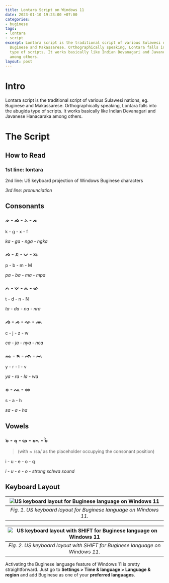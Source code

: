 ```yaml
---
title: Lontara Script on Windows 11
date: 2023-01-10 19:23:00 +07:00
categories:
- buginese
tags:
- lontara
- script
excerpt: Lontara script is the traditional script of various Sulawesi nations, eg.
  Buginese and Makassarese. Orthographically speaking, Lontara falls into the abugida
  type of scripts. It works basically like Indian Devanagari and Javanese Hanacaraka
  among others.
layout: post
---
```


# Intro

Lontara script is the traditional script of various Sulawesi nations, eg. Buginese and Makassarese. Orthographically speaking, Lontara falls into the abugida type of scripts. It works basically like Indian Devanagari and Javanese Hanacaraka among others.

# The Script

## How to Read

### 1st line: lontara

2nd line: US keyboard projection of Windows Buginese characters

*3rd line: pronunciation*

## Consonants

### ᨀ - ᨁ - ᨂ - ᨃ

k - g - x - f

*ka - ga - nga - ngka*

### ᨄ - ᨅ - ᨆ - ᨇ

p - b - m - M

*pa - ba - ma - mpa*

### ᨈ - ᨉ - ᨊ - ᨋ

t - d - n - N

*ta - da - na - nra*

### ᨌ - ᨍ - ᨎ - ᨏ

c - j - z - w

*ca - ja - nya - nca*

### ᨐ - ᨑ - ᨒ - ᨓ

y - r - l - v

*ya - ra - la - wa*

### ᨔ - ᨕ - ᨖ

s - a - h

*sa - a - ha*

## Vowels

### ᨔᨗ - ᨔᨘ - ᨔᨙ - ᨔᨚ - ᨔᨛ

> (with ᨔ /sa/ as the placeholder occupying the consonant position)

i - u - e - o - q

*i - u - e - o - strong schwa sound*

## Keyboard Layout

| ![US keyboard layout for Buginese language on Windows 11](uploads/us-keyboard-layout-for-buginese.png) |
|:--:|
| *Fig. 1. US keyboard layout for Buginese language on Windows 11.* |

| ![US keyboard layout with SHIFT for Buginese language on Windows 11](uploads/us-keyboard-layout-on-shift-for-buginese.png) |
|:--:|
| *Fig. 2. US keyboard layout with SHIFT for Buginese language on Windows 11.* |

Activating the Buginese language feature of Windows 11 is pretty straightforward. Just go to **Settings > Time & language > Language & region** and add Buginese as one of your **preferred languages**.